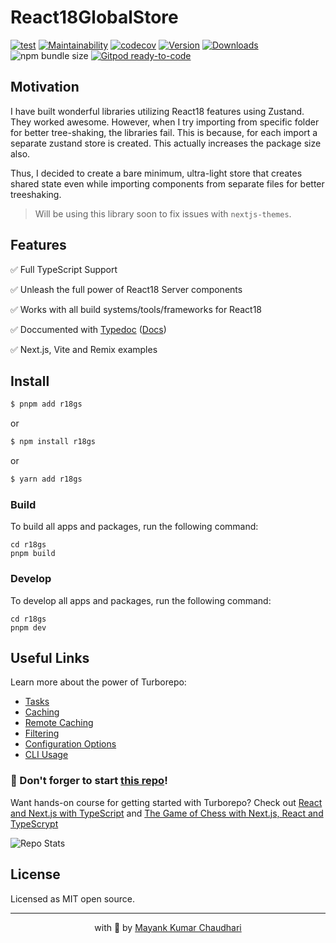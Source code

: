 # React18GlobalStore

[![test](https://github.com/react18-tools/r18gs/actions/workflows/test.yml/badge.svg)](https://github.com/react18-tools/r18gs/actions/workflows/test.yml) [![Maintainability](https://api.codeclimate.com/v1/badges/41f10c0e6846d1e8a56b/maintainability)](https://codeclimate.com/github/react18-tools/r18gs/maintainability) [![codecov](https://codecov.io/gh/react18-tools/r18gs/graph/badge.svg)](https://codecov.io/gh/react18-tools/r18gs) [![Version](https://img.shields.io/npm/v/r18gs.svg?colorB=green)](https://www.npmjs.com/package/r18gs) [![Downloads](https://img.jsdelivr.com/img.shields.io/npm/dt/r18gs.svg)](https://www.npmjs.com/package/r18gs) ![npm bundle size](https://img.shields.io/bundlephobia/minzip/r18gs) [![Gitpod ready-to-code](https://img.shields.io/badge/Gitpod-ready--to--code-blue?logo=gitpod)](https://gitpod.io/from-referrer/)

## Motivation

I have built wonderful libraries utilizing React18 features using Zustand. They worked awesome. However, when I try importing from specific folder for better tree-shaking, the libraries fail. This is because, for each import a separate zustand store is created. This actually increases the package size also.

Thus, I decided to create a bare minimum, ultra-light store that creates shared state even while importing components from separate files for better treeshaking.

> Will be using this library soon to fix issues with `nextjs-themes`.

## Features

✅ Full TypeScript Support

✅ Unleash the full power of React18 Server components

✅ Works with all build systems/tools/frameworks for React18

✅ Doccumented with [Typedoc](https://react18-tools.github.io/r18gs) ([Docs](https://react18-tools.github.io/r18gs))

✅ Next.js, Vite and Remix examples

## Install

```bash
$ pnpm add r18gs
```

or

```bash
$ npm install r18gs
```

or

```bash
$ yarn add r18gs
```

### Build

To build all apps and packages, run the following command:

```
cd r18gs
pnpm build
```

### Develop

To develop all apps and packages, run the following command:

```
cd r18gs
pnpm dev
```

## Useful Links

Learn more about the power of Turborepo:

- [Tasks](https://turbo.build/repo/docs/core-concepts/monorepos/running-tasks)
- [Caching](https://turbo.build/repo/docs/core-concepts/caching)
- [Remote Caching](https://turbo.build/repo/docs/core-concepts/remote-caching)
- [Filtering](https://turbo.build/repo/docs/core-concepts/monorepos/filtering)
- [Configuration Options](https://turbo.build/repo/docs/reference/configuration)
- [CLI Usage](https://turbo.build/repo/docs/reference/command-line-reference)

### 🤩 Don't forger to start [this repo](https://github.com/mayank1513/r18gs)!

Want hands-on course for getting started with Turborepo? Check out [React and Next.js with TypeScript](https://mayank-chaudhari.vercel.app/courses/react-and-next-js-with-typescript) and [The Game of Chess with Next.js, React and TypeScrypt](https://www.udemy.com/course/game-of-chess-with-nextjs-react-and-typescrypt/?referralCode=851A28F10B254A8523FE)

![Repo Stats](https://repobeats.axiom.co/api/embed/2ef1a24385037998386148afe5a98ded6006f410.svg "Repobeats analytics image")

## License

Licensed as MIT open source.

<hr />

<p align="center" style="text-align:center">with 💖 by <a href="https://mayank-chaudhari.vercel.app" target="_blank">Mayank Kumar Chaudhari</a></p>
